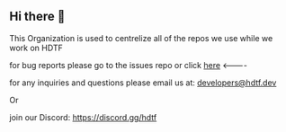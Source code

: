## Hi there 👋

This Organization is used to centrelize all of the repos we use 
while we work on HDTF

for bug reports please go to the issues repo or click [here](https://github.com/hdtf-owf/hdtf_issues/issues/new/choose) <----


for any inquiries and questions please email us at:
<developers@hdtf.dev>

Or

join our Discord: <https://discord.gg/hdtf>

